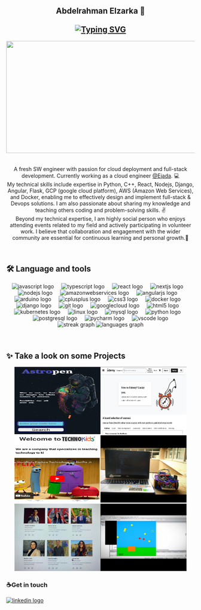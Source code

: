 
<h2 align="center">Abdelrahman Elzarka 🤖<br><br>
<a href="https://git.io/typing-svg"><img src="https://readme-typing-svg.herokuapp.com?font=Fira+Code&size=32&pause=1000&center=true&width=435&lines=Software+Engineer;Full+stack+developer;GCP+certified;Problem+solver" alt="Typing SVG" /></a>
</h2>

  <div align="center">
  <img src="https://media.giphy.com/media/dWesBcTLavkZuG35MI/giphy.gif" width="600" height="300"/>
</div>
<br>
<p align="center">
A fresh SW engineer with passion for cloud deployment and full-stack development. Currently working as a cloud engineer <a href="https://www.ejada.com/web/ejada/home">@Ejada</a>. 💻 <br>
My technical skills include expertise in Python, C++, React, Nodejs, Django, Angular, Flask, GCP (google cloud platform), AWS (Amazon Web Services), and Docker, enabling me to effectively design and implement full-stack & Devops solutions. I am also passionate about sharing my knowledge and teaching others coding and problem-solving skills. ✌️<br>
Beyond my technical expertise, I am highly social person who enjoys attending events related to my field and actively participating in volunteer work. I believe that collaboration and engagement with the wider community are essential for continuous learning and personal growth.🏢
</p>

<br>
<h2 align="left">🛠 Language and tools</h2>
<div align="center">
  <img src="https://cdn.jsdelivr.net/gh/devicons/devicon/icons/javascript/javascript-original.svg" height="40" alt="javascript logo"  />
  <img width="12" />
  <img src="https://cdn.jsdelivr.net/gh/devicons/devicon/icons/typescript/typescript-original.svg" height="40" alt="typescript logo"  />
  <img width="12" />
  <img src="https://cdn.jsdelivr.net/gh/devicons/devicon/icons/react/react-original.svg" height="40" alt="react logo"  />
  <img width="12" />
  <img src="https://cdn.jsdelivr.net/gh/devicons/devicon/icons/nextjs/nextjs-original.svg" height="40" alt="nextjs logo"  />
  <img width="12" />
  <img src="https://cdn.jsdelivr.net/gh/devicons/devicon/icons/nodejs/nodejs-original.svg" height="40" alt="nodejs logo"  />
  <img width="12" />
  <img src="https://cdn.jsdelivr.net/gh/devicons/devicon/icons/amazonwebservices/amazonwebservices-line-wordmark.svg" height="40" alt="amazonwebservices logo"  />
  <img width="12" />
  <img src="https://cdn.jsdelivr.net/gh/devicons/devicon/icons/angularjs/angularjs-original.svg" height="40" alt="angularjs logo"  />
  <img width="12" />
  <img src="https://cdn.jsdelivr.net/gh/devicons/devicon/icons/arduino/arduino-original.svg" height="40" alt="arduino logo"  />
  <img width="12" />
  <img src="https://cdn.jsdelivr.net/gh/devicons/devicon/icons/cplusplus/cplusplus-original.svg" height="40" alt="cplusplus logo"  />
  <img width="12" />
  <img src="https://cdn.jsdelivr.net/gh/devicons/devicon/icons/css3/css3-original.svg" height="40" alt="css3 logo"  />
  <img width="12" />
  <img src="https://cdn.jsdelivr.net/gh/devicons/devicon/icons/docker/docker-original.svg" height="40" alt="docker logo"  />
  <img width="12" />
  <img src="https://cdn.jsdelivr.net/gh/devicons/devicon/icons/django/django-plain.svg" height="40" alt="django logo"  />
  <img width="12" />
  <img src="https://cdn.jsdelivr.net/gh/devicons/devicon/icons/git/git-original.svg" height="40" alt="git logo"  />
  <img width="12" />
  <img src="https://cdn.jsdelivr.net/gh/devicons/devicon/icons/googlecloud/googlecloud-original.svg" height="40" alt="googlecloud logo"  />
  <img width="12" />
  <img src="https://cdn.jsdelivr.net/gh/devicons/devicon/icons/html5/html5-original.svg" height="40" alt="html5 logo"  />
  <img width="12" />
  <img src="https://cdn.jsdelivr.net/gh/devicons/devicon/icons/kubernetes/kubernetes-plain.svg" height="40" alt="kubernetes logo"  />
  <img width="12" />
  <img src="https://cdn.jsdelivr.net/gh/devicons/devicon/icons/linux/linux-original.svg" height="40" alt="linux logo"  />
  <img width="12" />
  <img src="https://cdn.jsdelivr.net/gh/devicons/devicon/icons/mysql/mysql-original.svg" height="40" alt="mysql logo"  />
  <img width="12" />
  <img src="https://cdn.jsdelivr.net/gh/devicons/devicon/icons/python/python-original.svg" height="40" alt="python logo"  />
  <img width="12" />
  <img src="https://cdn.jsdelivr.net/gh/devicons/devicon/icons/postgresql/postgresql-original.svg" height="40" alt="postgresql logo"  />
  <img width="12" />
  <img src="https://cdn.jsdelivr.net/gh/devicons/devicon/icons/pycharm/pycharm-original.svg" height="40" alt="pycharm logo"  />
  <img width="12" />
  <img src="https://cdn.jsdelivr.net/gh/devicons/devicon/icons/vscode/vscode-original.svg" height="40" alt="vscode logo"  />
</div>

<div align="center">
  <img src="https://streak-stats.demolab.com?user=Abdelrahmanelzarka&locale=en&mode=weekly&theme=dracula&hide_border=false&border_radius=12&date_format=M%20j%5B,%20Y%5D" height="130" alt="streak graph"  />
  <img src="https://github-readme-stats.vercel.app/api/top-langs?username=Abdelrahmanelzarka&locale=en&hide_title=false&layout=compact&card_width=320&langs_count=5&theme=ocean_dark&hide_border=false" height="130" alt="languages graph"  />
</div>
<br>
<br>


<h2 align="left">✨ Take a look on some Projects </h2>


<div align="center" style="display: flex; justify-content: center; flex-wrap: wrap;">
      <a href="https://github.com/Abdelrahmanelzarka/Astropen" target="_blank">
    <img src="./Asteropen.jpg" alt="Asteropen" height ="180" width="230">
  </a> 

  <a href="https://github.com/Abdelrahmanelzarka/full_udemy_project" target="_blank">
    <img src="./Udemy.jpg" alt="Udemy" height ="180" width="230">
  </a>

   <a href="https://github.com/Abdelrahmanelzarka/Techno_Kids_app" target="_blank">
    <img src="./Technokids.jpg" alt="TechnoKids" height ="180" width="230">
  </a>

  <a href="https://github.com/Abdelrahmanelzarka/Voice_controlled_car" target="_blank">
    <img src="./Voic_controlled_car.jpg" alt="Voic_controlled_car" height ="180" width="230">
  </a>
        <a href="https://github.com/Abdelrahmanelzarka/BrainiaConnect" target="_blank">
    <img src="./BrainniaConnect.jpg" alt="BrainniaConnect" height ="180" width="230">
  </a> 
   
  <a href="https://github.com/Abdelrahmanelzarka/Balloon_Popper_Game" target="_blank">
    <img src="./Ballon_game.jpg" alt="Ballon_game" height ="180" width="230">
  </a>
</div>


###

<h3>☕Get in touch</h3>
<div align="left">
  <a href="https://www.linkedin.com/in/abdelrahmanelzarka/">
  <img src="https://raw.githubusercontent.com/maurodesouza/profile-readme-generator/master/src/assets/icons/social/linkedin/default.svg" width="62" height="50" alt="linkedin logo"  />
  </a>
  </div>

###





